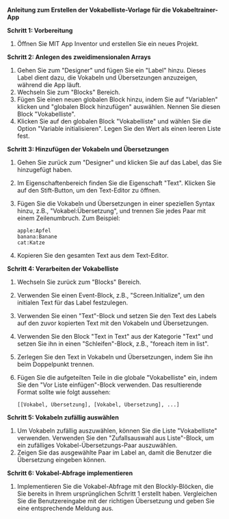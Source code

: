 **Anleitung zum Erstellen der Vokabelliste-Vorlage für die Vokabeltrainer-App**


**Schritt 1: Vorbereitung**

1. Öffnen Sie MIT App Inventor und erstellen Sie ein neues Projekt.

**Schritt 2: Anlegen des zweidimensionalen Arrays**

1. Gehen Sie zum "Designer" und fügen Sie ein "Label" hinzu. Dieses Label dient dazu, die Vokabeln und Übersetzungen anzuzeigen, während die App läuft.
2. Wechseln Sie zum "Blocks" Bereich.
3. Fügen Sie einen neuen globalen Block hinzu, indem Sie auf "Variablen" klicken und "globalen Block hinzufügen" auswählen. Nennen Sie diesen Block "Vokabelliste".
4. Klicken Sie auf den globalen Block "Vokabelliste" und wählen Sie die Option "Variable initialisieren". Legen Sie den Wert als einen leeren Liste fest.

**Schritt 3: Hinzufügen der Vokabeln und Übersetzungen**

1. Gehen Sie zurück zum "Designer" und klicken Sie auf das Label, das Sie hinzugefügt haben.

2. Im Eigenschaftenbereich finden Sie die Eigenschaft "Text". Klicken Sie auf den Stift-Button, um den Text-Editor zu öffnen.

3. Fügen Sie die Vokabeln und Übersetzungen in einer speziellen Syntax hinzu, z.B., "Vokabel:Übersetzung", und trennen Sie jedes Paar mit einem Zeilenumbruch. Zum Beispiel:

   ```
   apple:Apfel
   banana:Banane
   cat:Katze
   ```

4. Kopieren Sie den gesamten Text aus dem Text-Editor.

**Schritt 4: Verarbeiten der Vokabelliste**

1. Wechseln Sie zurück zum "Blocks" Bereich.

2. Verwenden Sie einen Event-Block, z.B., "Screen.Initialize", um den initialen Text für das Label festzulegen.

3. Verwenden Sie einen "Text"-Block und setzen Sie den Text des Labels auf den zuvor kopierten Text mit den Vokabeln und Übersetzungen.

4. Verwenden Sie den Block "Text in Text" aus der Kategorie "Text" und setzen Sie ihn in einen "Schleifen"-Block, z.B., "foreach item in list".

5. Zerlegen Sie den Text in Vokabeln und Übersetzungen, indem Sie ihn beim Doppelpunkt trennen.

6. Fügen Sie die aufgeteilten Teile in die globale "Vokabelliste" ein, indem Sie den "Vor Liste einfügen"-Block verwenden. Das resultierende Format sollte wie folgt aussehen:

   ```
   [[Vokabel, Übersetzung], [Vokabel, Übersetzung], ...]
   ```

**Schritt 5: Vokabeln zufällig auswählen**

1. Um Vokabeln zufällig auszuwählen, können Sie die Liste "Vokabelliste" verwenden. Verwenden Sie den "Zufallsauswahl aus Liste"-Block, um ein zufälliges Vokabel-Übersetzungs-Paar auszuwählen.
2. Zeigen Sie das ausgewählte Paar im Label an, damit die Benutzer die Übersetzung eingeben können.

**Schritt 6: Vokabel-Abfrage implementieren**

1. Implementieren Sie die Vokabel-Abfrage mit den Blockly-Blöcken, die Sie bereits in Ihrem ursprünglichen Schritt 1 erstellt haben. Vergleichen Sie die Benutzereingabe mit der richtigen Übersetzung und geben Sie eine entsprechende Meldung aus.
